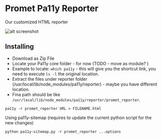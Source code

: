 # Promet Pa11y Reporter

Our customized HTML reporter

![alt screenshot](https://www.evernote.com/l/AOu9Nx5FyDVHR7JLPekIz6peghFedZwuwWkB/image.png)

## Installing

* Download as Zip File
* Locate your Pa11y core folder - for now (TODO - move as module? )
* Example to locate: `which pa11y` - this will give you the shortcut link, you need to execute `ls -l` the original location.
* Extract the files under reporter folder (/usr/local/lib/node_modules/pa11y/reporter) - maybe you have different location.
* Fina path should be like `/usr/local/lib/node_modules/pa11y/reporter/promet_reporter`.

```
pa11y -r promet_reporter URL > FILENAME.html
```

Using pa11y-sitemap (requires to update the current python script for the new changes)

```
python pa11y-sitemap.py -r promet_reporter ...options
```
